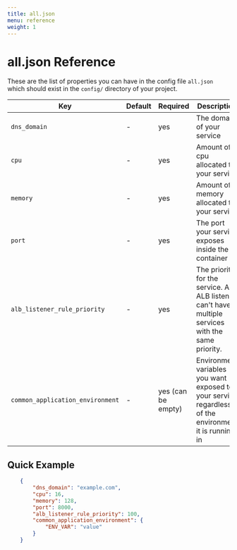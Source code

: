 ```yaml
---
title: all.json
menu: reference
weight: 1
---
```


# all.json Reference

These are the list of properties you can have in the config file `all.json` which should exist in the `config/` directory of your project.


| Key | Default | Required | Description | Example |
| --- | ------- | -------- | ----------- | ------- |
| `dns_domain` | - | yes | The domain of your service| `mergermarket.it` |
| `cpu` | - | yes | Amount of cpu allocated to your service | `16` |
| `memory` | - | yes | Amount of memory allocated to your service | `128` |
| `port` | - | yes | The port your service exposes inside the container| `8000` |
| `alb_listener_rule_priority` | - | yes | The priority for the service. A ALB listener can't have multiple services with the same priority. | `100` |
| `common_application_environment` | - | yes (can be empty) | Environment variables you want exposed to your service regardless of the environment it is running in | `{ "VERSION" : "123" }` |

## Quick Example

```json
    {
        "dns_domain": "example.com",
        "cpu": 16,
        "memory": 128,
        "port": 8000,
        "alb_listener_rule_priority": 100,
        "common_application_environment": {
            "ENV_VAR": "value"
        }
    }
```